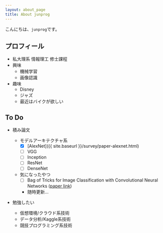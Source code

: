```yaml
---
layout: about_page
title: About junprog
---
```


こんにちは、`junprog`です。

## プロフィール
* 私大理系 情報理工 修士課程
* 興味
    * 機械学習
    * 画像認識
* 趣味
    * Disney
    * ジャズ
    * 最近はバイクが欲しい

## To Do

* 積み論文
    * モデルアーキテクチャ系
        * [x] [AlexNet]({{ site.baseurl }}/survey/paper-alexnet.html)
        * [ ] VGG
        * [ ] Inception
        * [ ] ResNet
        * [ ] DenseNet
    * 気になったやつ
        * [ ] Bag of Tricks for Image Classification with Convolutional Neural Networks ([paper link](https://arxiv.org/abs/1812.01187))
        * 随時更新...

* 勉強したい
    * 仮想環境/クラウド系技術
    * データ分析/Kaggle系技術
    * 競技プログラミング系技術